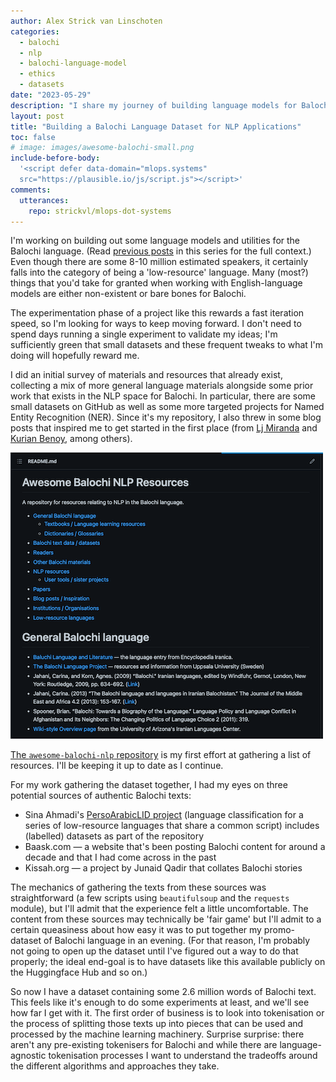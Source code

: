 ```yaml
---
author: Alex Strick van Linschoten
categories:
  - balochi
  - nlp
  - balochi-language-model
  - ethics
  - datasets
date: "2023-05-29"
description: "I share my journey of building language models for Balochi, a language with few digital resources. I discuss assembling a dataset of 2.6 million Balochi words."
layout: post
title: "Building a Balochi Language Dataset for NLP Applications"
toc: false
# image: images/awesome-balochi-small.png
include-before-body:
  '<script defer data-domain="mlops.systems"
  src="https://plausible.io/js/script.js"></script>'
comments:
  utterances:
    repo: strickvl/mlops-dot-systems
---
```


I'm working on building out some language models and utilities for the Balochi language. (Read [previous posts](https://mlops.systems/#category=balochi) in this series for the full context.) Even though there are some 8-10 million estimated speakers, it certainly falls into the category of being a 'low-resource' language. Many (most?) things that you'd take for granted when working with English-language models are either non-existent or bare bones for Balochi.

The experimentation phase of a project like this rewards a fast iteration speed, so I'm looking for ways to keep moving forward. I don't need to spend days running a single experiment to validate my ideas; I'm sufficiently green that small datasets and these frequent tweaks to what I'm doing will hopefully reward me.

I did an initial survey of materials and resources that already exist, collecting a mix of more general language materials alongside some prior work that exists in the NLP space for Balochi. In particular, there are some small datasets on GitHub as well as some more targeted projects for Named Entity Recognition (NER). Since it's my repository, I also threw in some blog posts that inspired me to get started in the first place (from [Lj Miranda](https://ljvmiranda921.github.io) and [Kurian Benoy](https://kurianbenoy.com/blog.html#category=malayalamtextmodels), among others).

![](images/awesome-balochi.png "A screenshot of the `awesome-balochi-nlp` repository I put together.")

[The `awesome-balochi-nlp` repository](https://github.com/strickvl/awesome-balochi-nlp) is my first effort at gathering a list of resources. I'll be keeping it up to date as I continue.

For my work gathering the dataset together, I had my eyes on three potential sources of authentic Balochi texts:

- Sina Ahmadi's [PersoArabicLID project](https://github.com/sinaahmadi/PersoArabicLID) (language classification for a series of low-resource languages that share a common script) includes (labelled) datasets as part of the repository
- Baask.com — a website that's been posting Balochi content for around a decade and that I had come across in the past
- Kissah.org — a project by Junaid Qadir that collates Balochi stories

The mechanics of gathering the texts from these sources was straightforward (a few scripts using `beautifulsoup` and the `requests` module), but I'll admit that the experience felt a little uncomfortable. The content from these sources may technically be 'fair game' but I'll admit to a certain queasiness about how easy it was to put together my promo-dataset of Balochi language in an evening. (For that reason, I'm probably not going to open up the dataset until I've figured out a way to do that properly; the ideal end-goal is to have datasets like this available publicly on the Huggingface Hub and so on.)

So now I have a dataset containing some 2.6 million words of Balochi text. This feels like it's enough to do some experiments at least, and we'll see how far I get with it. The first order of business is to look into tokenisation or the process of splitting those texts up into pieces that can be used and processed by the machine learning machinery. Surprise surprise: there aren't any pre-existing tokenisers for Balochi and while there are language-agnostic tokenisation processes I want to understand the tradeoffs around the different algorithms and approaches they take.